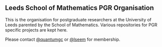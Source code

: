 ## Leeds School of Mathematics PGR Organisation

This is the organisation for postgraduate researchers at the University of Leeds parented by the School of Mathematics.
Various repositories for PGR specific projects are kept here.

Please contact [@quantumgc](https://github.com/@quantumgc) or [@lseem](https://github.com/@lseem) for membership.
